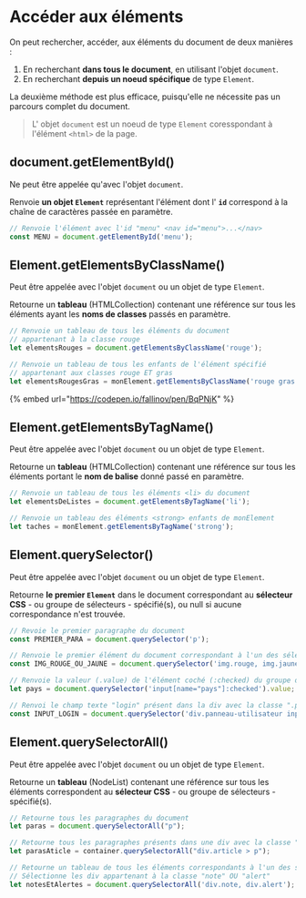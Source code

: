 # Accéder aux éléments

On peut rechercher, accéder, aux éléments du document de deux manières :

1. En recherchant **dans tous le document**, en utilisant l'objet `document`.
2. En recherchant **depuis un noeud spécifique** de type `Element`.

La deuxième méthode est plus efficace, puisqu'elle ne nécessite pas un parcours complet du document.

> L' objet `document` est un noeud de type `Element` coresspondant à l'élément  `<html>` de la page.

## document.getElementById\(\)

Ne peut être appelée qu'avec l'objet `document`.

Renvoie **un objet `Element`** représentant l'élément dont l' **`id`** correspond à la chaîne de caractères passée en paramètre.

```javascript
// Renvoie l'élément avec l'id "menu" <nav id="menu">...</nav>
const MENU = document.getElementById('menu');
```



## Element.getElementsByClassName\(\)

Peut être appelée avec l'objet `document` ou un objet de type `Element`.

Retourne un **tableau** \(HTMLCollection\) contenant une référence sur tous les éléments ayant les **noms de classes** passés en paramètre.

```javascript
// Renvoie un tableau de tous les éléments du document
// appartenant à la classe rouge
let elementsRouges = document.getElementsByClassName('rouge');

// Renvoie un tableau de tous les enfants de l'élément spécifié
// appartenant aux classes rouge ET gras
let elementsRougesGras = monElement.getElementsByClassName('rouge gras');
```

{% embed url="https://codepen.io/fallinov/pen/BqPNjK" %}



## Element.getElementsByTagName\(\)

Peut être appelée avec l'objet `document` ou un objet de type `Element`.

Retourne un **tableau** \(HTMLCollection\) contenant une référence sur tous les éléments portant le **nom de balise** donné passé en paramètre.

```javascript
// Renvoie un tableau de tous les éléments <li> du document
let elementsDeListes = document.getElementsByTagName('li');

// Renvoie un tableau des éléments <strong> enfants de monElement
let taches = monElement.getElementsByTagName('strong');
```



## Element.querySelector\(\)

Peut être appelée avec l'objet `document` ou un objet de type `Element`.

Retourne **le premier `Element`** dans le document correspondant au **sélecteur CSS** - ou groupe de sélecteurs - spécifié(s), ou null si aucune correspondance n'est trouvée.

```javascript
// Revoie le premier paragraphe du document
const PREMIER_PARA = document.querySelector('p');

// Renvoie le premier élément du document correspondant à l'un des sélecteur CSS 'img.rouge, img-jaune' (images appartenant à la classe rouge OU jaune)
const IMG_ROUGE_OU_JAUNE = document.querySelector('img.rouge, img.jaune');

// Renvoie la valeur (.value) de l'élément coché (:checked) du groupe d'input "pays"
let pays = document.querySelector('input[name="pays"]:checked').value;

// Renvoi le champ texte "login" présent dans la div avec la classe ".panneau-utilisateur"
const INPUT_LOGIN = document.querySelector('div.panneau-utilisateur input[name="login"]);
```



## Element.querySelectorAll\(\)

Peut être appelée avec l'objet `document` ou un objet de type `Element`.

Retourne un **tableau** \(NodeList\) contenant une référence sur tous les éléments correspondent au **sélecteur CSS** - ou groupe de sélecteurs - spécifié(s).

```javascript
// Retourne tous les paragraphes du document
let paras = document.querySelectorAll("p");

// Retourne tous les paragraphes présents dans une div avec la classe "article"
let parasAticle = container.querySelectorAll("div.article > p");

// Retourne un tableau de tous les éléments correspondants à l'un des sélecteurs CSS
// Sélectionne les div appartenant à la classe "note" OU "alert"
let notesEtAlertes = document.querySelectorAll('div.note, div.alert');
```